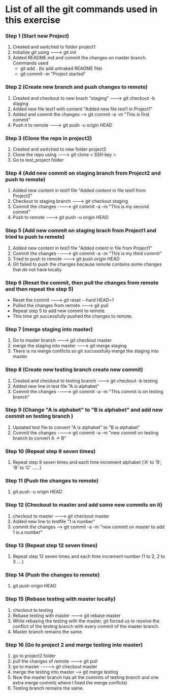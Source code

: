# List of all the git commands used in this exercise 

### Step 1 (Start new Project)
1. Created and switched to folder project1
2. Initialize git using ---> git init
3. Added README.md and commit the changes on master branch. Commands used
   - git add .  (to add untraked README file)
   - git commit -m "Project started"

### Step 2 (Create new branch and push changes to remote)
1. Created and checkout to new brach "staging" ---> git checkout -b staging
2. Added new file test1 with content "Added new file test1 in Project1" 
3. Added and commit the changes --> git commit -a -m "This is first commit"
4. Push it to remote ---> git push -u origin HEAD

### Step 3 (Clone the repo in project2)
1. Created and switched to new folder project2
2. Clone the repo using ---> git clone < SSH key >
3. Go to test_project folder

### Step 4 (Add new commit on staging branch from Project2 and push to remote)
1. Added new content in test1 file "Added content in file test1 from Project2"
2. Checkout to staging branch ---> git checkout staging
2. Commit the changes  ----> git commit -a -m "This is my second commit"
3. Push to remote ---> git push -u origin HEAD

### Step 5 (Add new commit on staging brach from Project1 and tried to push to remote)
1. Added new content in test1 file "Added cntent in file from Project1"
2. Commit the changes ----> git commit -a -m "This is my third commit"
3. Tried to push to remote ---> git push origin HEAD
4. Git failed to push the changes because remote contains some changes that do not have locally

### Step 6 (Reset the commit, then pull the changes from remote and then repeat the step 5)
- Reset the commit ---> git reset --hard HEAD~1
- Pulled the changes from remote ---> git pull
- Repeat step 5 to add new commit to remote.
- This time git successfully pushed the changes to remote.


### Step 7 (merge staging into master)
1. Go to master branch --->  git checkout master
2. merge the staging into master ---> git merge staging
3. There is no merge conflicts so git successfully merge the staging into master


### Step 8 (Create new testing branch create new commit)
1. Created and checkout to testing branch ---> git checkout -b testing
2. Added new line in test file "A is alphabet"
3. Commit the changes ----> git commit -a -m "This commit is on testing branch"

### Step 9 (Change "A is alphabet" to "B is alphabet" and add new commit on testing branch )
1. Updated test file to convert "A is alphabet" to "B is alphabet"
2. Commit the changes ----> git commit -a -m "new commit on testing branch to convert A -> B"

### Step 10 (Repeat step 9 seven times)
1. Repeat step 9 seven times and each time increment alphabet ('A' to 'B', 'B' to 'C' ......)

### Step 11 (Push the changes to remote)
1. git push -u origin HEAD

### Step 12 (Checkout to master and add some new commits on it)
1. checkout to master ---> git checkout master
2. Added new line to testfile "1 is number"
3. commit the changes --> git commit -a -m "new commit on master to add 1 is a number"

### Step 13 (Repeat step 12 seven times)
1. Repeat step 12 seven times and each time increment number (1 to 2, 2 to 3 ....)

### Step 14 (Push the changes to remote)
1. git push origin HEAD

### Step 15 (Rebase testing with master locally)
1. checkout to testing
2. Rebase testing with master ---> git rebase master
3. While rebasing the testing with the master, git forced us to resolve the conflict of the testing branch with every commit of the master branch.
4. Master branch remains the same.

### Step 16 (Go to project 2 and merge testing into master)
1. go to project2 folder
2. pull the changes of remote ---> git pull
3. go to master ----> git checkout master
4. merge the testing into master --> git merge testing
5. Now the master branch has all the commits of testing branch and one extra merge commit( where I fixed the merge conflcts)
6. Testing branch remains the same.








